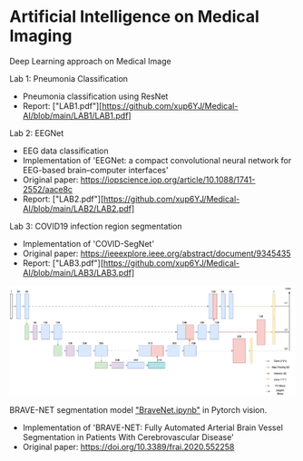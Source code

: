 # Artificial Intelligence on Medical Imaging
Deep Learning approach on Medical Image

Lab 1: Pneumonia Classification
- Pneumonia classification using ResNet
- Report: ["LAB1.pdf"][https://github.com/xup6YJ/Medical-AI/blob/main/LAB1/LAB1.pdf]

Lab 2: EEGNet
- EEG data classification 
- Implementation of 'EEGNet: a compact convolutional neural network for EEG-based brain–computer interfaces'
- Original paper: https://iopscience.iop.org/article/10.1088/1741-2552/aace8c
- Report: ["LAB2.pdf"][https://github.com/xup6YJ/Medical-AI/blob/main/LAB2/LAB2.pdf]
  
Lab 3: COVID19 infection region segmentation
- Implementation of 'COVID-SegNet'
- Original paper: https://ieeexplore.ieee.org/abstract/document/9345435
- Report: ["LAB3.pdf"][https://github.com/xup6YJ/Medical-AI/blob/main/LAB3/LAB3.pdf]
<p align="center">
  <img src="LAB3/DSeg_Unet.png">
</p>

BRAVE-NET segmentation model ["BraveNet.ipynb"](https://github.com/xup6YJ/Medical-Image-Analysis/blob/main/Model_arch/BraveNet.ipynb) in Pytorch vision.
- Implementation of 'BRAVE-NET: Fully Automated Arterial Brain Vessel Segmentation in Patients With Cerebrovascular Disease'
- Original paper: https://doi.org/10.3389/frai.2020.552258


